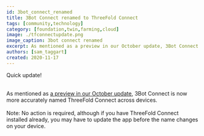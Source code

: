 ```yaml
---
id: 3bot_connect_renamed
title: 3Bot Connect renamed to ThreeFold Connect 
tags: [community,technology]
category: [foundation,twin,farming,cloud]
image: ./tfconnectupdate.png
image_caption: 3bot connect renamed
excerpt: As mentioned as a preview in our October update, 3Bot Connect is now more accurately named ThreeFold Connect across devices.
authors: [sam_taggart]
created: 2020-11-17
---
```


Quick update!
<br/>
<br/>

As mentioned as [a preview in our October update](https://library.threefold.me/info/tfgrid/#/threefold_update_oct2020?id=_3bot-connect-app-updates-coming-in-november), 3Bot Connect is now more accurately named ThreeFold Connect across devices.
<br/>
<br/>
Note: No action is required, although if you have ThreeFold Connect installed already, you may have to update the app before the name changes on your device.
